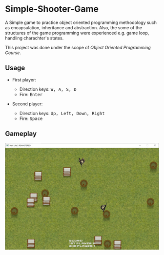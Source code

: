 # Simple-Shooter-Game
 
A Simple game to practice object oriented programming methodology such as encapsulation, inheritance and abstraction. Also, the some of the structures of the game programming were experienced e.g. game loop, handling charachter's states. 

This project was done under the scope of *Object Oriented Programming Course*. 

## Usage

* First player:
  * Direction keys: <kbd>W, A, S, D</kbd>
  * Fire: <kbd> Enter </kbd>

* Second player:
  * Direction keys: <kbd>Up, Left, Down, Right </kbd>
  * Fire: <kbd> Space </kbd>


## Gameplay

<img src="gameplay.png" class="center">
